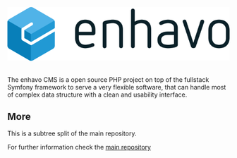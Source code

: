 ![alt text](enhavo.svg "enhavo")
<br/>
<br/>

The enhavo CMS is a open source PHP project on top of the fullstack Symfony framework to serve a very flexible software, that can handle most of complex data structure with a clean and usability interface.

More
---
This is a subtree split of the main repository.


For further information check the [main repository](https://github.com/enhavo/enhavo)